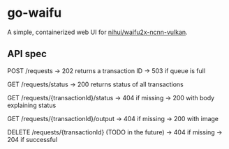 # go-waifu
A simple, containerized web UI for [nihui/waifu2x-ncnn-vulkan](https://github.com/nihui/waifu2x-ncnn-vulkan).

## API spec

POST /requests
-> 202 returns a transaction ID
-> 503 if queue is full

GET /requests/status
-> 200 returns status of all transactions

GET /requests/{transactionId}/status
-> 404 if missing
-> 200 with body explaining status

GET /requests/{transactionId}/output
-> 404 if missing
-> 200 with image

DELETE /requests/{transactionId} (TODO in the future)
-> 404 if missing
-> 204 if successful
